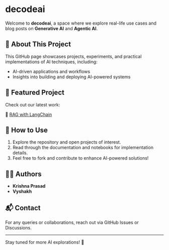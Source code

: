 # decodeai

Welcome to **decodeai**, a space where we explore real-life use cases and blog posts on **Generative AI** and **Agentic AI**.

## 🚀 About This Project
This GitHub page showcases projects, experiments, and practical implementations of AI techniques, including:

- AI-driven applications and workflows
- Insights into building and deploying AI-powered systems

## 📌 Featured Project
Check out our latest work:

🔗 [RAG with LangChain](https://github.com/askkrishnaprasad/Ai-Projects/blob/9c02f1619b0d7a35fea0de8362ac6cbff4be7d72/AgenticAI_RAG.ipynb)

## 📄 How to Use
1. Explore the repository and open projects of interest.
2. Read through the documentation and notebooks for implementation details.
3. Feel free to fork and contribute to enhance AI-powered solutions!

## 👨‍💻 Authors
- **Krishna Prasad**
- **Vyshakh**

## 📬 Contact
For any queries or collaborations, reach out via GitHub Issues or Discussions.

---

Stay tuned for more AI explorations! 🚀
